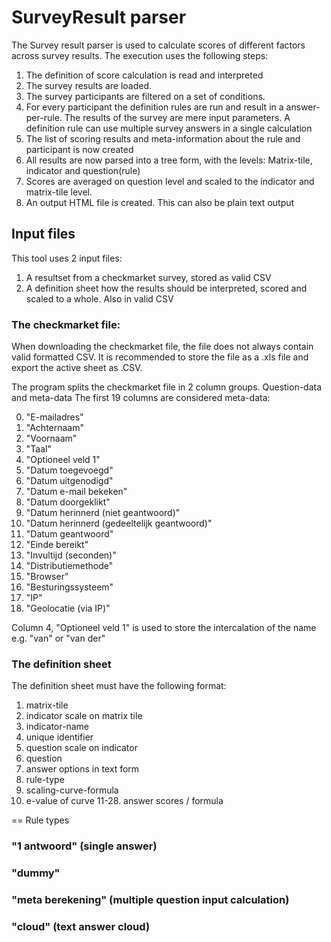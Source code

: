 SurveyResult parser
===================

The Survey result parser is used to calculate scores of different factors across survey results.
The execution uses the following steps:
1. The definition of score calculation is read and interpreted
2. The survey results are loaded.
3. The survey participants are filtered on a set of conditions.
3. For every participant the definition rules are run and result in a answer-per-rule. The results of the survey are
  mere input parameters. A definition rule can use multiple survey answers in a single calculation
4. The list of scoring results and meta-information about the rule and participant is now created
5. All results are now parsed into a tree form, with the levels: Matrix-tile, indicator and question(rule)
6. Scores are averaged on question level and scaled to the indicator and matrix-tile level.
7. An output HTML file is created. This can also be plain text output

Input files
-----------
This tool uses 2 input files:
1. A resultset from a checkmarket survey, stored as valid CSV
2. A definition sheet how the results should be interpreted, scored and scaled to a whole. Also in valid CSV

### The checkmarket file:
When downloading the checkmarket file, the file does not always contain valid formatted CSV. It is recommended to
store the file as a .xls file and export the active sheet as .CSV.

The program splits the checkmarket file in 2 column groups. Question-data and meta-data
The first 19 columns are considered meta-data:

0. "E-mailadres"
1. "Achternaam"
2. "Voornaam"
3. "Taal"
4. "Optioneel veld 1"
5. "Datum toegevoegd"
6. "Datum uitgenodigd"
7. "Datum e-mail bekeken"
8. "Datum doorgeklikt"
9. "Datum herinnerd (niet geantwoord)"
10. "Datum herinnerd (gedeeltelijk geantwoord)"
11. "Datum geantwoord"
12. "Einde bereikt"
13. "Invultijd (seconden)"
14. "Distributiemethode"
15. "Browser"
16. "Besturingssysteem"
17. "IP"
18. "Geolocatie (via IP)"

Column 4, "Optioneel veld 1" is used to store the intercalation of the name e.g. "van" or "van der"

### The definition sheet
The definition sheet must have the following format:

1. matrix-tile
2. indicator scale on matrix tile
3. indicator-name
4. unique identifier
5. question scale on indicator
6. question
7. answer options in text form
8. rule-type
9. scaling-curve-formula
10. e-value of curve
11-28. answer scores / formula

== Rule types

### "1 antwoord" (single answer)

### "dummy"

### "meta berekening" (multiple question input calculation)

### "cloud" (text answer cloud)
